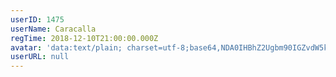 ```yaml
---
userID: 1475
userName: Caracalla
regTime: 2018-12-10T21:00:00.000Z
avatar: 'data:text/plain; charset=utf-8;base64,NDA0IHBhZ2Ugbm90IGZvdW5kCg=='
userURL: null
---
```



